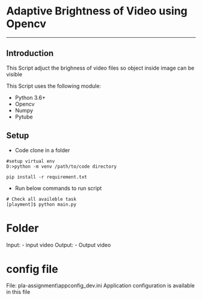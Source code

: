 # Adaptive Brightness of Video using Opencv
---
## Introduction
This Script adjuct the brighness of video files so object inside image can be visible

This Script uses the following module:

* Python 3.6+
* Opencv
* Numpy
* Pytube

 

## Setup
- Code clone in a folder

```
#setup virtual env
D:>python -m venv /path/to/code directory

pip install -r requirement.txt

```
- Run below commands to run script
```
# Check all availeble task
[playment]$ python main.py

```
# Folder
Input: - input video
Output: - Output video

# config file
File: pla-assignment\appconfig_dev.ini
Application configuration is available in this file
